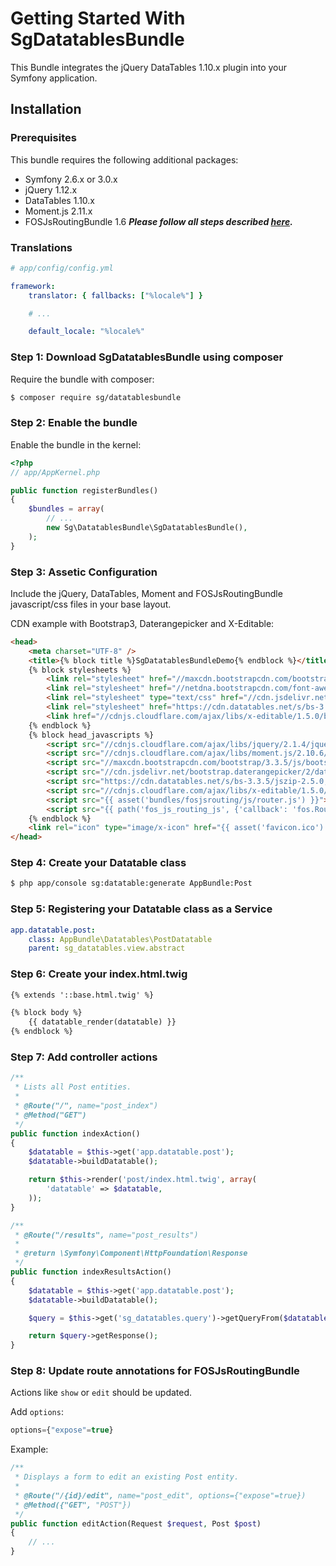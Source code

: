 # Getting Started With SgDatatablesBundle

This Bundle integrates the jQuery DataTables 1.10.x plugin into your Symfony application.

## Installation

### Prerequisites

This bundle requires the following additional packages:

* Symfony 2.6.x or 3.0.x
* jQuery 1.12.x
* DataTables 1.10.x
* Moment.js 2.11.x
* FOSJsRoutingBundle 1.6 ***Please follow all steps described [here](https://github.com/FriendsOfSymfony/FOSJsRoutingBundle/blob/master/Resources/doc/installation.rst).***

### Translations

``` yaml
# app/config/config.yml

framework:
    translator: { fallbacks: ["%locale%"] }

    # ...

    default_locale: "%locale%"
```

### Step 1: Download SgDatatablesBundle using composer

Require the bundle with composer:

``` bash
$ composer require sg/datatablesbundle
```

### Step 2: Enable the bundle

Enable the bundle in the kernel:

``` php
<?php
// app/AppKernel.php

public function registerBundles()
{
    $bundles = array(
        // ...
        new Sg\DatatablesBundle\SgDatatablesBundle(),
    );
}
```

### Step 3: Assetic Configuration

Include the jQuery, DataTables, Moment and FOSJsRoutingBundle javascript/css files in your base layout.

CDN example with Bootstrap3, Daterangepicker and X-Editable:

```html
<head>
    <meta charset="UTF-8" />
    <title>{% block title %}SgDatatablesBundleDemo{% endblock %}</title>
    {% block stylesheets %}
        <link rel="stylesheet" href="//maxcdn.bootstrapcdn.com/bootstrap/3.3.5/css/bootstrap.min.css">
        <link rel="stylesheet" href="//netdna.bootstrapcdn.com/font-awesome/4.3.0/css/font-awesome.min.css">
        <link rel="stylesheet" type="text/css" href="//cdn.jsdelivr.net/bootstrap.daterangepicker/2/daterangepicker.css">
        <link rel="stylesheet" href="https://cdn.datatables.net/s/bs-3.3.5/jszip-2.5.0,pdfmake-0.1.18,dt-1.10.10,b-1.1.0,b-colvis-1.1.0,b-flash-1.1.0,b-html5-1.1.0,b-print-1.1.0,r-2.0.0/datatables.min.css">
        <link href="//cdnjs.cloudflare.com/ajax/libs/x-editable/1.5.0/bootstrap3-editable/css/bootstrap-editable.css" rel="stylesheet"/>
    {% endblock %}
    {% block head_javascripts %}
        <script src="//cdnjs.cloudflare.com/ajax/libs/jquery/2.1.4/jquery.min.js"></script>
        <script src="//cdnjs.cloudflare.com/ajax/libs/moment.js/2.10.6/moment-with-locales.min.js"></script>
        <script src="//maxcdn.bootstrapcdn.com/bootstrap/3.3.5/js/bootstrap.min.js"></script>
        <script src="//cdn.jsdelivr.net/bootstrap.daterangepicker/2/daterangepicker.js"></script>
        <script src="https://cdn.datatables.net/s/bs-3.3.5/jszip-2.5.0,pdfmake-0.1.18,dt-1.10.10,b-1.1.0,b-colvis-1.1.0,b-flash-1.1.0,b-html5-1.1.0,b-print-1.1.0,r-2.0.0/datatables.min.js"></script>
        <script src="//cdnjs.cloudflare.com/ajax/libs/x-editable/1.5.0/bootstrap3-editable/js/bootstrap-editable.min.js"></script>
        <script src="{{ asset('bundles/fosjsrouting/js/router.js') }}"></script>
        <script src="{{ path('fos_js_routing_js', {'callback': 'fos.Router.setData'}) }}"></script>
    {% endblock %}
    <link rel="icon" type="image/x-icon" href="{{ asset('favicon.ico') }}" />
</head>
```

### Step 4: Create your Datatable class

``` bash
$ php app/console sg:datatable:generate AppBundle:Post
```

### Step 5: Registering your Datatable class as a Service

```yaml
app.datatable.post:
    class: AppBundle\Datatables\PostDatatable
    parent: sg_datatables.view.abstract
```

### Step 6: Create your index.html.twig

```html
{% extends '::base.html.twig' %}

{% block body %}
    {{ datatable_render(datatable) }}
{% endblock %}
```

### Step 7: Add controller actions

```php
/**
 * Lists all Post entities.
 *
 * @Route("/", name="post_index")
 * @Method("GET")
 */
public function indexAction()
{
    $datatable = $this->get('app.datatable.post');
    $datatable->buildDatatable();

    return $this->render('post/index.html.twig', array(
        'datatable' => $datatable,
    ));
}

/**
 * @Route("/results", name="post_results")
 *
 * @return \Symfony\Component\HttpFoundation\Response
 */
public function indexResultsAction()
{
    $datatable = $this->get('app.datatable.post');
    $datatable->buildDatatable();

    $query = $this->get('sg_datatables.query')->getQueryFrom($datatable);

    return $query->getResponse();
}
```

### Step 8: Update route annotations for FOSJsRoutingBundle 

Actions like `show` or `edit` should be updated. 

Add `options`: 

```php
options={"expose"=true}
```

Example: 

```php
/**
 * Displays a form to edit an existing Post entity.
 *
 * @Route("/{id}/edit", name="post_edit", options={"expose"=true})
 * @Method({"GET", "POST"})
 */
public function editAction(Request $request, Post $post)
{
    // ...
}
```
